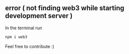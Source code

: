 ## error ( not finding web3 while starting development server ) 
In the terminal run 
```bash 
npm i web3
```

Feel free to contribute :)
